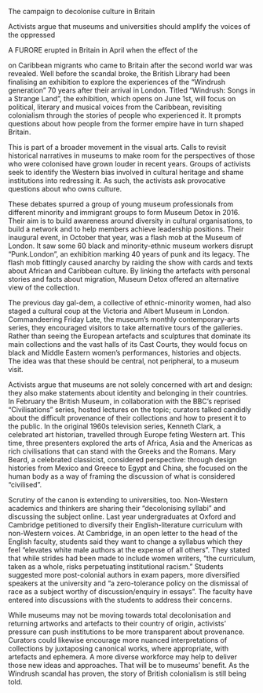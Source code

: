 The campaign to decolonise culture in Britain

Activists argue that museums and universities should amplify the voices of the oppressed

A FURORE erupted in Britain in April when the effect of the 

 on Caribbean migrants who came to Britain after the second world war was revealed. Well before the scandal broke, the British Library had been finalising an exhibition to explore the experiences of the “Windrush generation” 70 years after their arrival in London. Titled “Windrush: Songs in a Strange Land”, the exhibition, which opens on June 1st, will focus on political, literary and musical voices from the Caribbean, revisiting colonialism through the stories of people who experienced it. It prompts questions about how people from the former empire have in turn shaped Britain. 

This is part of a broader movement in the visual arts. Calls to revisit historical narratives in museums to make room for the perspectives of those who were colonised have grown louder in recent years. Groups of activists seek to identify the Western bias involved in cultural heritage and shame institutions into redressing it. As such, the activists ask provocative questions about who owns culture.

These debates spurred a group of young museum professionals from different minority and immigrant groups to form Museum Detox in 2016. Their aim is to build awareness around diversity in cultural organisations, to build a network and to help members achieve leadership positions. Their inaugural event, in October that year, was a flash mob at the Museum of London. It saw some 60 black and minority-ethnic museum workers disrupt “Punk.London”, an exhibition marking 40 years of punk and its legacy. The flash mob fittingly caused anarchy by raiding the show with cards and texts about African and Caribbean culture. By linking the artefacts with personal stories and facts about migration, Museum Detox offered an alternative view of the collection.

The previous day gal-dem, a collective of ethnic-minority women, had also staged a cultural coup at the Victoria and Albert Museum in London. Commandeering Friday Late, the museum’s monthly contemporary-arts series, they encouraged visitors to take alternative tours of the galleries. Rather than seeing the European artefacts and sculptures that dominate its main collections and the vast halls of its Cast Courts, they would focus on black and Middle Eastern women’s performances, histories and objects. The idea was that these should be central, not peripheral, to a museum visit. 

Activists argue that museums are not solely concerned with art and design: they also make statements about identity and belonging in their countries. In February the British Museum, in collaboration with the BBC’s reprised “Civilisations” series, hosted lectures on the topic; curators talked candidly about the difficult provenance of their collections and how to present it to the public. In the original 1960s television series, Kenneth Clark, a celebrated art historian, travelled through Europe feting Western art. This time, three presenters explored the arts of Africa, Asia and the Americas as rich civilisations that can stand with the Greeks and the Romans. Mary Beard, a celebrated classicist, considered perspective: through design histories from Mexico and Greece to Egypt and China, she focused on the human body as a way of framing the discussion of what is considered “civilised”.

Scrutiny of the canon is extending to universities, too. Non-Western academics and thinkers are sharing their “decolonising syllabi” and discussing the subject online. Last year undergraduates at Oxford and Cambridge petitioned to diversify their English-literature curriculum with non-Western voices. At Cambridge, in an open letter to the head of the English faculty, students said they want to change a syllabus which they feel “elevates white male authors at the expense of all others”. They stated that while strides had been made to include women writers, “the curriculum, taken as a whole, risks perpetuating institutional racism.” Students suggested more post-colonial authors in exam papers, more diversified speakers at the university and “a zero-tolerance policy on the dismissal of race as a subject worthy of discussion/enquiry in essays”. The faculty have entered into discussions with the students to address their concerns. 

While museums may not be moving towards total decolonisation and returning artworks and artefacts to their country of origin, activists’ pressure can push institutions to be more transparent about provenance. Curators could likewise encourage more nuanced interpretations of collections by juxtaposing canonical works, where appropriate, with artefacts and ephemera. A more diverse workforce may help to deliver those new ideas and approaches. That will be to museums’ benefit. As the Windrush scandal has proven, the story of British colonialism is still being told. 